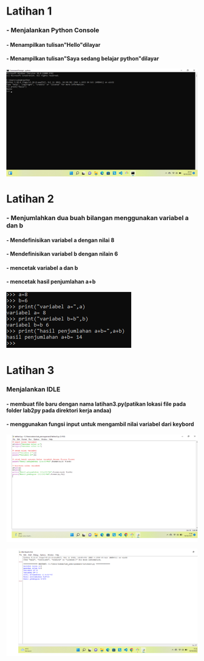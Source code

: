  # Latihan 1
 
 ### - Menjalankan Python Console
#### - Menampilkan tulisan"Hello"dilayar
#### - Menampilkan tulisan"Saya sedang belajar python"dilayar

![Gambar1](gambar/gambar1.png)

# Latihan 2
### - Menjumlahkan dua buah bilangan menggunakan variabel a dan b
#### - Mendefinisikan variabel a dengan nilai 8
#### - Mendefinisikan variabel b dengan nilain 6
#### - mencetak variabel a dan b
#### - mencetak hasil penjumlahan a+b

![Gamabar2](gambar/gambar2.png)

# Latihan 3
### Menjalankan IDLE
#### - membuat file baru dengan nama latihan3.py(patikan lokasi file pada folder lab2py pada direktori kerja andaa)
#### - menggunakan fungsi input untuk mengambil nilai variabel dari keybord

![Gambar3](gambar/gambar3.png)

![Gambar4](gambar/gambar4.png)
